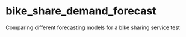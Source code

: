 # bike_share_demand_forecast
Comparing different forecasting models for a bike sharing service
test
